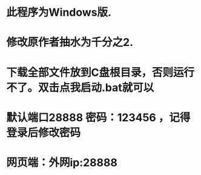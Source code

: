 # 此程序为Windows版.
# 修改原作者抽水为千分之2.
# 下载全部文件放到C盘根目录，否则运行不了。双击点我启动.bat就可以
# 默认端口28888 密码：123456 ，记得登录后修改密码
# 网页端：外网ip:28888
